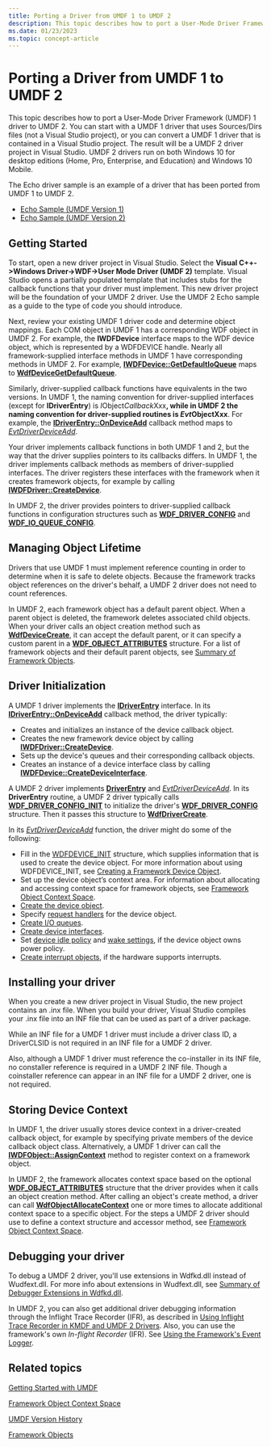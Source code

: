 ```yaml
---
title: Porting a Driver from UMDF 1 to UMDF 2
description: This topic describes how to port a User-Mode Driver Framework (UMDF) 1 driver to UMDF 2.
ms.date: 01/23/2023
ms.topic: concept-article
---
```


# Porting a Driver from UMDF 1 to UMDF 2


This topic describes how to port a User-Mode Driver Framework (UMDF) 1 driver to UMDF 2. You can start with a UMDF 1 driver that uses Sources/Dirs files (not a Visual Studio project), or you can convert a UMDF 1 driver that is contained in a Visual Studio project. The result will be a UMDF 2 driver project in Visual Studio. UMDF 2 drivers run on both Windows 10 for desktop editions (Home, Pro, Enterprise, and Education) and Windows 10 Mobile.

The Echo driver sample is an example of a driver that has been ported from UMDF 1 to UMDF 2.

-   [Echo Sample (UMDF Version 1)](user-mode-driver-framework-design-guide.md)
-   [Echo Sample (UMDF Version 2)](https://go.microsoft.com/fwlink/p/?LinkId=617708)

## Getting Started


To start, open a new driver project in Visual Studio. Select the **Visual C++-&gt;Windows Driver-&gt;WDF-&gt;User Mode Driver (UMDF 2)** template. Visual Studio opens a partially populated template that includes stubs for the callback functions that your driver must implement. This new driver project will be the foundation of your UMDF 2 driver. Use the UMDF 2 Echo sample as a guide to the type of code you should introduce.

Next, review your existing UMDF 1 driver code and determine object mappings. Each COM object in UMDF 1 has a corresponding WDF object in UMDF 2. For example, the **IWDFDevice** interface maps to the WDF device object, which is represented by a WDFDEVICE handle. Nearly all framework-supplied interface methods in UMDF 1 have corresponding methods in UMDF 2. For example, [**IWDFDevice::GetDefaultIoQueue**](/windows-hardware/drivers/ddi/wudfddi/nf-wudfddi-iwdfdevice-getdefaultioqueue) maps to [**WdfDeviceGetDefaultQueue**](/windows-hardware/drivers/ddi/wdfdevice/nf-wdfdevice-wdfdevicegetdefaultqueue).

Similarly, driver-supplied callback functions have equivalents in the two versions. In UMDF 1, the naming convention for driver-supplied interfaces (except for **IDriverEntry**) is *I*Object*Callback*Xxx<strong>, while in UMDF 2 the naming convention for driver-supplied routines is *Evt*ObjectXxx</strong>. For example, the [**IDriverEntry::OnDeviceAdd**](/windows-hardware/drivers/ddi/wudfddi/nf-wudfddi-idriverentry-ondeviceadd) callback method maps to [*EvtDriverDeviceAdd*](/windows-hardware/drivers/ddi/wdfdriver/nc-wdfdriver-evt_wdf_driver_device_add).

Your driver implements callback functions in both UMDF 1 and 2, but the way that the driver supplies pointers to its callbacks differs. In UMDF 1, the driver implements callback methods as members of driver-supplied interfaces. The driver registers these interfaces with the framework when it creates framework objects, for example by calling [**IWDFDriver::CreateDevice**](/windows-hardware/drivers/ddi/wudfddi/nf-wudfddi-iwdfdriver-createdevice).

In UMDF 2, the driver provides pointers to driver-supplied callback functions in configuration structures such as [**WDF\_DRIVER\_CONFIG**](/windows-hardware/drivers/ddi/wdfdriver/ns-wdfdriver-_wdf_driver_config) and [**WDF\_IO\_QUEUE\_CONFIG**](/windows-hardware/drivers/ddi/wdfio/ns-wdfio-_wdf_io_queue_config).

## Managing Object Lifetime


Drivers that use UMDF 1 must implement reference counting in order to determine when it is safe to delete objects. Because the framework tracks object references on the driver's behalf, a UMDF 2 driver does not need to count references.

In UMDF 2, each framework object has a default parent object. When a parent object is deleted, the framework deletes associated child objects. When your driver calls an object creation method such as [**WdfDeviceCreate**](/windows-hardware/drivers/ddi/wdfdevice/nf-wdfdevice-wdfdevicecreate), it can accept the default parent, or it can specify a custom parent in a [**WDF\_OBJECT\_ATTRIBUTES**](/windows-hardware/drivers/ddi/wdfobject/ns-wdfobject-_wdf_object_attributes) structure. For a list of framework objects and their default parent objects, see [Summary of Framework Objects](summary-of-framework-objects.md).

## Driver Initialization


A UMDF 1 driver implements the [**IDriverEntry**](/windows-hardware/drivers/ddi/wudfddi/nn-wudfddi-idriverentry) interface. In its [**IDriverEntry::OnDeviceAdd**](/windows-hardware/drivers/ddi/wudfddi/nf-wudfddi-idriverentry-ondeviceadd) callback method, the driver typically:

-   Creates and initializes an instance of the device callback object.
-   Creates the new framework device object by calling [**IWDFDriver::CreateDevice**](/windows-hardware/drivers/ddi/wudfddi/nf-wudfddi-iwdfdriver-createdevice).
-   Sets up the device's queues and their corresponding callback objects.
-   Creates an instance of a device interface class by calling [**IWDFDevice::CreateDeviceInterface**](/windows-hardware/drivers/ddi/wudfddi/nf-wudfddi-iwdfdevice-createdeviceinterface).

A UMDF 2 driver implements [**DriverEntry**](./driverentry-for-kmdf-drivers.md) and [*EvtDriverDeviceAdd*](/windows-hardware/drivers/ddi/wdfdriver/nc-wdfdriver-evt_wdf_driver_device_add). In its **DriverEntry** routine, a UMDF 2 driver typically calls [**WDF\_DRIVER\_CONFIG\_INIT**](/windows-hardware/drivers/ddi/wdfdriver/nf-wdfdriver-wdf_driver_config_init) to initialize the driver's [**WDF\_DRIVER\_CONFIG**](/windows-hardware/drivers/ddi/wdfdriver/ns-wdfdriver-_wdf_driver_config) structure. Then it passes this structure to [**WdfDriverCreate**](/windows-hardware/drivers/ddi/wdfdriver/nf-wdfdriver-wdfdrivercreate).

In its [*EvtDriverDeviceAdd*](/windows-hardware/drivers/ddi/wdfdriver/nc-wdfdriver-evt_wdf_driver_device_add) function, the driver might do some of the following:

-   Fill in the [WDFDEVICE\_INIT](./wdfdevice_init.md) structure, which supplies information that is used to create the device object. For more information about using WDFDEVICE\_INIT, see [Creating a Framework Device Object](creating-a-framework-device-object.md).
-   Set up the device object’s context area. For information about allocating and accessing context space for framework objects, see [Framework Object Context Space](framework-object-context-space.md).
-   [Create the device object](creating-a-framework-device-object.md).
-   Specify [request handlers](request-handlers.md) for the device object.
-   [Create I/O queues](creating-i-o-queues.md).
-   [Create device interfaces](using-device-interfaces.md).
-   Set [device idle policy](supporting-idle-power-down.md) and [wake settings](supporting-system-wake-up.md), if the device object owns power policy.
-   [Create interrupt objects](creating-an-interrupt-object.md), if the hardware supports interrupts.

## Installing your driver


When you create a new driver project in Visual Studio, the new project contains an .inx file. When you build your driver, Visual Studio compiles your .inx file into an INF file that can be used as part of a driver package.

While an INF file for a UMDF 1 driver must include a driver class ID, a DriverCLSID is not required in an INF file for a UMDF 2 driver.

Also, although a UMDF 1 driver must reference the co-installer in its INF file, no constaller reference is required in a UMDF 2 INF file. Though a coinstaller reference can appear in an INF file for a UMDF 2 driver, one is not required.

## Storing Device Context


In UMDF 1, the driver usually stores device context in a driver-created callback object, for example by specifying private members of the device callback object class. Alternatively, a UMDF 1 driver can call the [**IWDFObject::AssignContext**](/windows-hardware/drivers/ddi/wudfddi/nf-wudfddi-iwdfobject-assigncontext) method to register context on a framework object.

In UMDF 2, the framework allocates context space based on the optional [**WDF\_OBJECT\_ATTRIBUTES**](/windows-hardware/drivers/ddi/wdfobject/ns-wdfobject-_wdf_object_attributes) structure that the driver provides when it calls an object creation method. After calling an object's create method, a driver can call [**WdfObjectAllocateContext**](/windows-hardware/drivers/ddi/wdfobject/nf-wdfobject-wdfobjectallocatecontext) one or more times to allocate additional context space to a specific object. For the steps a UMDF 2 driver should use to define a context structure and accessor method, see [Framework Object Context Space](framework-object-context-space.md).

## Debugging your driver


To debug a UMDF 2 driver, you'll use extensions in Wdfkd.dll instead of Wudfext.dll. For more info about extensions in Wudfext.dll, see [Summary of Debugger Extensions in Wdfkd.dll](debugger-extensions-for-kmdf-drivers.md).

In UMDF 2, you can also get additional driver debugging information through the Inflight Trace Recorder (IFR), as described in [Using Inflight Trace Recorder in KMDF and UMDF 2 Drivers](using-wpp-software-tracing-in-kmdf-and-umdf-2-drivers.md). Also, you can use the framework's own *In-flight Recorder* (IFR). See [Using the Framework's Event Logger](using-the-framework-s-event-logger.md).

## Related topics


[Getting Started with UMDF](getting-started-with-umdf-version-2.md)

[Framework Object Context Space](framework-object-context-space.md)

[UMDF Version History](umdf-version-history.md)

[Framework Objects](framework-objects.md)

 

